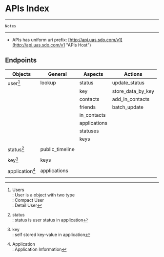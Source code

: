 # APIs Index #

---    

	Notes  
	
---  

* APIs has uniform uri prefix: [http://api.uas.sdo.com/v1](http://api.uas.sdo.com/v1 "APIs Host")

 
## Endpoints ##


Objects          |       General |  Aspects      |   Actions   
-----------------|---------------|---------------|-------------
 user[^1]        |    lookup     |   status      |  update_status       
 		         |               |   key         |  store_data_by_key           
 		         |               |   contacts    |  add_in_contacts
    	         |               |   friends     |  batch_update
    	         |               |   in_contacts |
    	         |               |   applications|
    	         |               |   statuses    |
    	         |               |   keys        |
    	         |    			 |               |  
 status[^2]      |public_timeline|      
                 |               |         
 key[^3]         |keys           |         
                 |               |
 application[^4] |applications   |   
                 |               |




[^1]: Users  
  : User is a object with two type   
  : Compact User  
  : Detail User  

[^2]: status  
  : status is user status in application  

[^3]: key  
  : self stored key-value in application

[^4]: Application  
  : Application Information
